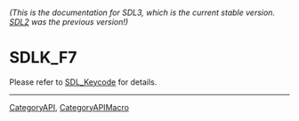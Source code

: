 ###### (This is the documentation for SDL3, which is the current stable version. [SDL2](https://wiki.libsdl.org/SDL2/) was the previous version!)
# SDLK_F7

Please refer to [SDL_Keycode](SDL_Keycode) for details.

----
[CategoryAPI](CategoryAPI), [CategoryAPIMacro](CategoryAPIMacro)


